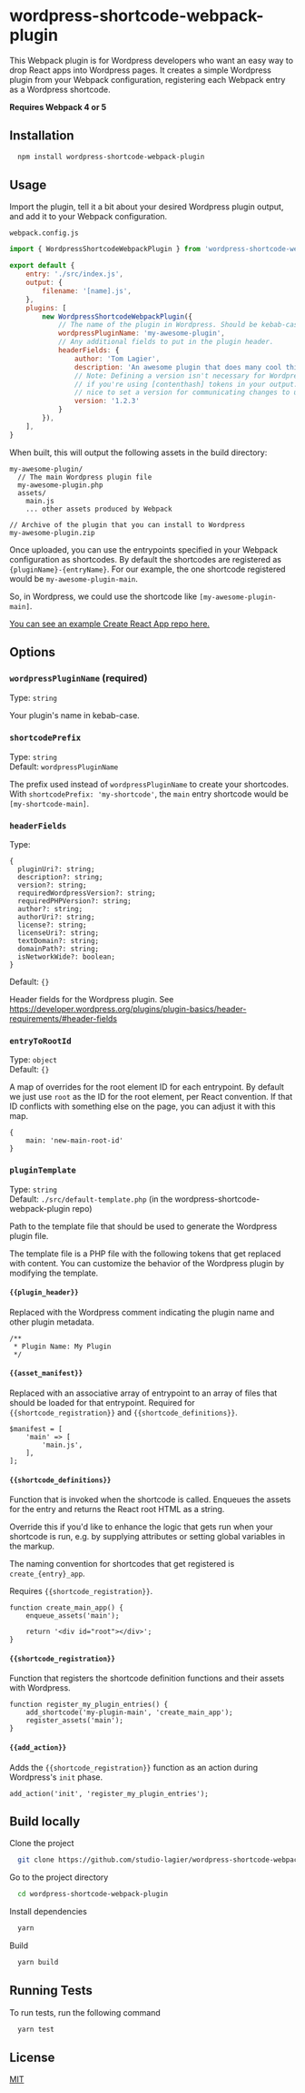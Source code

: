 # wordpress-shortcode-webpack-plugin

This Webpack plugin is for Wordpress developers who want an easy way to drop React apps
into Wordpress pages. It creates a simple Wordpress plugin from your Webpack configuration,
registering each Webpack entry as a Wordpress shortcode.

**Requires Webpack 4 or 5**

## Installation

```bash
  npm install wordpress-shortcode-webpack-plugin
```

## Usage

Import the plugin, tell it a bit about your desired Wordpress plugin output, and
add it to your Webpack configuration.

`webpack.config.js`

```javascript
import { WordpressShortcodeWebpackPlugin } from 'wordpress-shortcode-webpack-plugin';

export default {
    entry: './src/index.js',
    output: {
        filename: '[name].js',
    },
    plugins: [
        new WordpressShortcodeWebpackPlugin({
            // The name of the plugin in Wordpress. Should be kebab-cased
            wordpressPluginName: 'my-awesome-plugin',
            // Any additional fields to put in the plugin header.
            headerFields: {
                author: 'Tom Lagier',
                description: 'An awesome plugin that does many cool things'
                // Note: Defining a version isn't necessary for Wordpress cache-busting
                // if you're using [contenthash] tokens in your output. It can still be
                // nice to set a version for communicating changes to users.
                version: '1.2.3'
            }
        }),
    ],
}
```

When built, this will output the following assets in the build directory:

```
my-awesome-plugin/
  // The main Wordpress plugin file
  my-awesome-plugin.php
  assets/
    main.js
    ... other assets produced by Webpack

// Archive of the plugin that you can install to Wordpress
my-awesome-plugin.zip
```

Once uploaded, you can use the entrypoints specified in your Webpack configuration as shortcodes.
By default the shortcodes are registered as `{pluginName}-{entryName}`. For our example, the one
shortcode registered would be `my-awesome-plugin-main`.

So, in Wordpress, we could use the shortcode like `[my-awesome-plugin-main]`.

[You can see an example Create React App repo here.](https://github.com/studio-lagier/sample-wordpress-CRA-app)

## Options

### `wordpressPluginName` (required)

Type: `string`

Your plugin's name in kebab-case.

### `shortcodePrefix`

Type: `string`<br/>
Default: `wordpressPluginName`

The prefix used instead of `wordpressPluginName` to create your shortcodes.
With `shortcodePrefix: 'my-shortcode'`, the `main` entry shortcode would
be `[my-shortcode-main]`.

### `headerFields`

Type:

```
{
  pluginUri?: string;
  description?: string;
  version?: string;
  requiredWordpressVersion?: string;
  requiredPHPVersion?: string;
  author?: string;
  authorUri?: string;
  license?: string;
  licenseUri?: string;
  textDomain?: string;
  domainPath?: string;
  isNetworkWide?: boolean;
}
```

Default: `{}`

Header fields for the Wordpress plugin.
See https://developer.wordpress.org/plugins/plugin-basics/header-requirements/#header-fields

### `entryToRootId`

Type: `object` <br/>
Default: `{}`

A map of overrides for the root element ID for each entrypoint. By default we just use `root` as
the ID for the root element, per React convention. If that ID conflicts with something else on the page,
you can adjust it with this map.

```
{
    main: 'new-main-root-id'
}
```

### `pluginTemplate`

Type: `string` <br/>
Default: `./src/default-template.php` (in the wordpress-shortcode-webpack-plugin repo)

Path to the template file that should be used to generate the Wordpress plugin file.

The template file is a PHP file with the following tokens that get replaced with content. You can
customize the behavior of the Wordpress plugin by modifying the template.

#### `{{plugin_header}}`

Replaced with the Wordpress comment indicating the plugin name and other plugin metadata.

```
/**
 * Plugin Name: My Plugin
 */
```

#### `{{asset_manifest}}`

Replaced with an associative array of entrypoint to an array of files that should be loaded
for that entrypoint. Required for `{{shortcode_registration}}` and `{{shortcode_definitions}}`.

```
$manifest = [
    'main' => [
        'main.js',
    ],
];
```

#### `{{shortcode_definitions}}`

Function that is invoked when the shortcode is called. Enqueues the assets for the entry
and returns the React root HTML as a string.

Override this if you'd like to enhance the logic that gets run when your shortcode is run,
e.g. by supplying attributes or setting global variables in the markup.

The naming convention for shortcodes that get registered is `create_{entry}_app`.

Requires `{{shortcode_registration}}`.

```
function create_main_app() {
    enqueue_assets('main');

    return '<div id="root"></div>';
}
```

#### `{{shortcode_registration}}`

Function that registers the shortcode definition functions and their assets with Wordpress.

```
function register_my_plugin_entries() {
    add_shortcode('my-plugin-main', 'create_main_app');
    register_assets('main');
}
```

#### `{{add_action}}`

Adds the `{{shortcode_registration}}` function as an action during Wordpress's `init` phase.

```
add_action('init', 'register_my_plugin_entries');
```

## Build locally

Clone the project

```bash
  git clone https://github.com/studio-lagier/wordpress-shortcode-webpack-plugin
```

Go to the project directory

```bash
  cd wordpress-shortcode-webpack-plugin
```

Install dependencies

```bash
  yarn
```

Build

```bash
  yarn build
```

## Running Tests

To run tests, run the following command

```bash
  yarn test
```

## License

[MIT](https://choosealicense.com/licenses/mit/)
